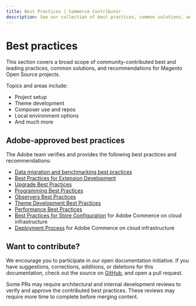 ```yaml
---
title: Best Practices | Commerce Contributor
description: See our collection of best practices, common solutions, and more!
---
```


# Best practices

This section covers a broad scope of community-contributed best and leading practices, common solutions, and recommendations for Magento Open Source projects.

Topics and areas include:

*  Project setup
*  Theme development
*  Composer use and repos
*  Local environment options
*  And much more

## Adobe-approved best practices

The Adobe team verifies and provides the following best practices and recommendations:

*  [Data migration and benchmarking best practices](https://experienceleague.adobe.com/en/docs/commerce-operations/tools/data-migration/best-practices)
*  [Best Practices for Extension Development](https://developer.adobe.com/commerce/php/best-practices/)
*  [Upgrade Best Practices](https://experienceleague.adobe.com/en/docs/commerce-operations/upgrade-guide/prepare/best-practices)
*  [Programming Best Practices](https://developer.adobe.com/commerce/php/best-practices/extensions/)
*  [Observers Best Practices](https://developer.adobe.com/commerce/php/best-practices/extensions/observers/)
*  [Theme Development Best Practices](https://developer.adobe.com/commerce/frontend-core/guide/best-practices/)
*  [Performance Best Practices](https://experienceleague.adobe.com/en/docs/commerce-operations/performance-best-practices/overview)
*  [Best Practices for Store Configuration](https://experienceleague.adobe.com/en/docs/commerce-on-cloud/user-guide/configure-store/best-practices) for Adobe Commerce on cloud infrastructure
*  [Deployment Process](https://experienceleague.adobe.com/en/docs/commerce-on-cloud/user-guide/develop/deploy/best-practices) for Adobe Commerce on cloud infrastructure

## Want to contribute?

We encourage you to participate in our open documentation initiative. If you have suggestions, corrections, additions, or deletions for this documentation, check out the source on [GitHub](https://github.com/adobedocs/commerce-contributor), and open a pull request.

Some PRs may require architectural and internal development reviews to verify and approve the contributed best practices. These reviews may require more time to complete before merging content.
